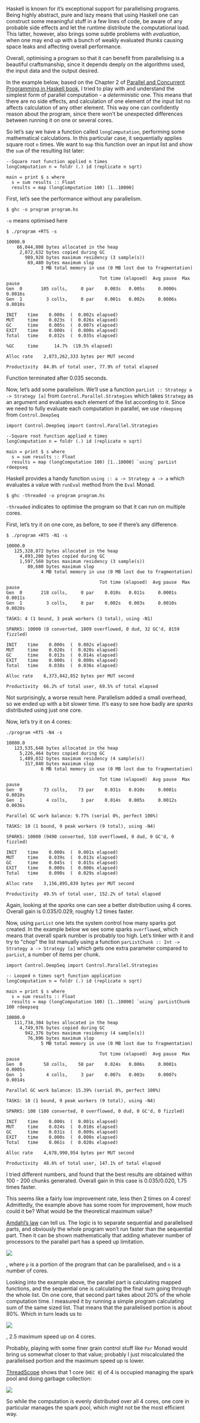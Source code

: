 Haskell is known for it’s exceptional support for parallelising programs. Being highly abstract, pure and lazy means that using Haskell one can construct some meaningful stuff in a few lines of code, be aware of any probable side effects and let the runtime distribute the computational load. This latter, however, also brings some subtle problems with _evaluation_, when one may end up with a bunch of weakly evaluated _thunks_ causing space leaks and affecting overall performance. 

Overall, optimising a program so that it can benefit from parallelising is a beautiful craftsmanship, since it depends deeply on the algorithms used, the input data and the output desired.  

In the example below, based on the Chapter 2 of [Parallel and Concurrent Programming in Haskell book](http://chimera.labs.oreilly.com/books/1230000000929/pt01.html), I tried to play with and understand the simplest form of parallel computation - a _deterministic_ one. This means that there are no side effects, and calculation of one element of the input list no affects calculation of any other element. This way one can confidently reason about the program, since there won’t be unexpected differences between running it on one or several cores.

So let’s say we have a function called `longComputation`, performing some mathematical calculations. In this particular case, it sequentially applies square root `n` times. We want to `map` this function over an input list and show the `sum` of the resulting list later:

```
--Square root function applied n times
longComputation n = foldr (.) id (replicate n sqrt)

main = print $ s where
  s = sum results :: Float
  results = map (longComputation 100) [1..10000]
```
  
First, let’s see the performance without any parallelism.

```
$ ghc -o program program.hs
```

`-o` means optimised here

```
$ ./program +RTS -s
```

```
10000.0
    66,044,808 bytes allocated in the heap
     2,872,632 bytes copied during GC
       989,928 bytes maximum residency (3 sample(s))
        69,480 bytes maximum slop
             3 MB total memory in use (0 MB lost due to fragmentation)

                                   Tot time (elapsed)  Avg pause  Max pause
Gen  0       105 colls,     0 par    0.003s   0.005s     0.0000s    0.0016s
Gen  1         3 colls,     0 par    0.001s   0.002s     0.0006s    0.0010s

INIT    time    0.000s  (  0.002s elapsed)
MUT     time    0.023s  (  0.026s elapsed)
GC      time    0.005s  (  0.007s elapsed)
EXIT    time    0.000s  (  0.000s elapsed)
Total   time    0.032s  (  0.035s elapsed)

%GC     time      14.7%  (19.5% elapsed)

Alloc rate    2,873,262,333 bytes per MUT second

Productivity  84.8% of total user, 77.9% of total elapsed
```
  
Function terminated after 0.035 seconds.

Now, let’s add some parallelism. We’ll use a function `parList :: Strategy a -> Strategy [a]` from `Control.Parallel.Strategies` which takes `Strategy` as an argument and evaluates each element of the list according to it. Since we need to fully evaluate each computation in parallel, we use `rdeepseq` from `Control.DeepSeq`

```
import Control.DeepSeq import Control.Parallel.Strategies

--Square root function applied n times
longComputation n = foldr (.) id (replicate n sqrt)

main = print $ s where
  s = sum results :: Float
  results = map (longComputation 100) [1..10000] `using` parList rdeepseq
```
  
Haskell provides a handy function `using :: a -> Strategy a -> a` which evaluates a value with `runEval` method from the `Eval` Monad.  

```
$ ghc -threaded -o program program.hs
```

`-threaded` indicates to optimise the program so that it can run on multiple cores.

First, let’s try it on one core, as before, to see if there’s any difference.

```
$ ./program +RTS -N1 -s
```

```
10000.0
   125,328,872 bytes allocated in the heap
     4,893,200 bytes copied during GC
     1,597,560 bytes maximum residency (3 sample(s))
        80,680 bytes maximum slop
             4 MB total memory in use (0 MB lost due to fragmentation)

                                   Tot time (elapsed)  Avg pause  Max pause
Gen  0       218 colls,     0 par    0.010s   0.011s     0.0001s    0.0011s
Gen  1         3 colls,     0 par    0.002s   0.003s     0.0010s    0.0020s

TASKS: 4 (1 bound, 3 peak workers (3 total), using -N1)

SPARKS: 10000 (0 converted, 1809 overflowed, 0 dud, 32 GC'd, 8159 fizzled)

INIT    time    0.000s  (  0.002s elapsed)
MUT     time    0.020s  (  0.020s elapsed)
GC      time    0.013s  (  0.014s elapsed)
EXIT    time    0.000s  (  0.000s elapsed)
Total   time    0.038s  (  0.036s elapsed)

Alloc rate    6,373,842,852 bytes per MUT second

Productivity  66.2% of total user, 69.5% of total elapsed
```
  
Not surprisingly, a worse result here. Parallelism added a small overhead, so we ended up with a bit slower time. It’s easy to see how badly are _sparks_ distributed using just one core.
  
Now, let’s try it on 4 cores:
  
```
./program +RTS -N4 -s
```
  
```
10000.0
   123,535,648 bytes allocated in the heap
     5,226,464 bytes copied during GC
     1,489,032 bytes maximum residency (4 sample(s))
       317,840 bytes maximum slop
             6 MB total memory in use (0 MB lost due to fragmentation)

                                   Tot time (elapsed)  Avg pause  Max pause
Gen  0        73 colls,    73 par    0.031s   0.010s     0.0001s    0.0010s
Gen  1         4 colls,     3 par    0.014s   0.005s     0.0012s    0.0036s

Parallel GC work balance: 9.77% (serial 0%, perfect 100%)

TASKS: 10 (1 bound, 9 peak workers (9 total), using -N4)

SPARKS: 10000 (9490 converted, 510 overflowed, 0 dud, 0 GC'd, 0 fizzled)

INIT    time    0.000s  (  0.001s elapsed)
MUT     time    0.039s  (  0.013s elapsed)
GC      time    0.045s  (  0.015s elapsed)
EXIT    time    0.000s  (  0.000s elapsed)
Total   time    0.090s  (  0.029s elapsed)

Alloc rate    3,156,895,839 bytes per MUT second

Productivity  49.5% of total user, 152.2% of total elapsed
```
  
Again, looking at the _sparks_ one can see a better distribution using 4 cores. Overall gain is 0.035/0.029, roughly 1.2 times faster. 
  
Now, using `parList` one lets the system control how many sparks got created. In the example below we see some sparks `overflowed`, which means that overall spark number is probably too high. Let’s tinker with it and try to "chop" the list manually using a function `parListChunk :: Int -> Strategy a -> Strategy [a]` which gets one extra parameter compared to `parList`, a number of items per chunk.
  
```
import Control.DeepSeq import Control.Parallel.Strategies

-- Looped n times sqrt function application
longComputation n = foldr (.) id (replicate n sqrt)

main = print $ s where
  s = sum results :: Float
  results = map (longComputation 100) [1..10000] `using` parListChunk 100 rdeepseq
```

```
10000.0
   111,734,304 bytes allocated in the heap
     4,749,976 bytes copied during GC
       942,376 bytes maximum residency (4 sample(s))
        76,896 bytes maximum slop
             5 MB total memory in use (0 MB lost due to fragmentation)

                                   Tot time (elapsed)  Avg pause  Max pause
Gen  0        58 colls,    58 par    0.024s   0.006s     0.0001s    0.0005s
Gen  1         4 colls,     3 par    0.007s   0.003s     0.0007s    0.0014s

Parallel GC work balance: 15.39% (serial 0%, perfect 100%)

TASKS: 10 (1 bound, 9 peak workers (9 total), using -N4)

SPARKS: 100 (100 converted, 0 overflowed, 0 dud, 0 GC'd, 0 fizzled)

INIT    time    0.000s  (  0.001s elapsed)
MUT     time    0.024s  (  0.010s elapsed)
GC      time    0.031s  (  0.009s elapsed)
EXIT    time    0.000s  (  0.000s elapsed)
Total   time    0.061s  (  0.020s elapsed)

Alloc rate    4,678,990,954 bytes per MUT second

Productivity  48.6% of total user, 147.1% of total elapsed
```

I tried different numbers, and found that the best results are obtained within 100 - 200 chunks generated. Overall gain in this case is 0.035/0.020, 1.75 times faster.

This seems like a fairly low improvement rate, less then 2 times on 4 cores! Admittedly, the example above has some room for improvement, how much could it be? What would be the theoretical maximum value? 

[Amdahl’s law](https://en.wikipedia.org/wiki/Amdahl%27s_law) can tell us. The logic is to separate sequential and parallelised parts, and obviously the whole program won’t run faster than the sequential part. Then it can be shown mathematically that adding whatever number of processors to the parallel part has a speed up limitation.  

![](https://cloud.githubusercontent.com/assets/560815/15988066/dd9e08bc-3010-11e6-919e-d2c3de7a2a98.png)

, where `p` is a portion of the program that can be parallelised, and `n` is a number of cores. 

Looking into the example above, the parallel part is calculating mapped functions, and the sequential one is calculating the final sum going through the whole list. On one core, that second part takes about 20% of the whole computation time. I measured it by running a simple program calculating sum of the same sized list. That means that the parallelised portion is about 80%. Which in turn leads us to

![](https://cloud.githubusercontent.com/assets/560815/15988065/dd986a56-3010-11e6-8554-86355fd3b2da.png)

, 2.5 maximum speed up on 4 cores.

Probably, playing with some finer grain control stuff like `Par` Monad would bring us somewhat closer to that value; probably I just miscalculated the parallelised portion and the maximum speed up is lower.

[ThreadScope](https://wiki.haskell.org/ThreadScope) shows that 1 core (`HEC 0`) of 4 is occupied managing the spark pool and doing garbage collection: 

![](https://cloud.githubusercontent.com/assets/560815/15988064/dd97b1b0-3010-11e6-957a-e30b78c1d093.png)

So while the computation is evenly distributed over all 4 cores, one core in particular manages the spark pool, which might not be the most efficient way. 
